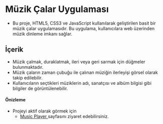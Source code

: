 # Müzik Çalar Uygulaması
- Bu proje, HTML5, CSS3 ve JavaScript kullanılarak geliştirilen basit bir müzik çalar uygulamasıdır. Bu uygulama, kullanıcılara web üzerinden müzik dinleme imkanı sağlar.




## İçerik
- Müzik çalmak, duraklatmak, ileri veya geri sarmak için düğmeler bulunmaktadır.
- Müzik çaların zaman çubuğu ile çalınan müziğin ilerleyişi görsel olarak takip edilebilir.
- Kullanıcıların seçtikleri müziklerin adı, sanatçısı ve albüm bilgisi gibi bilgiler de görüntülenebilir.

#### Önizleme 

- Projeyi aktif olarak görmek için 
    - [Music Player ](https://sevimaydin.github.io/music-player/) sayfasını ziyaret edebilirsiniz.





